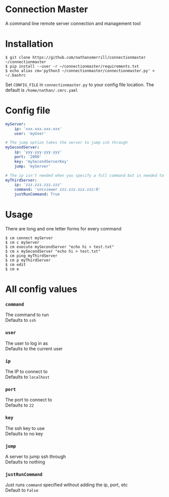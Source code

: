 # Connection Master
A command line remote server connection and management tool

# Installation
```
$ git clone https://github.com/nathansmerrill/connectionmaster ~/connectionmaster
$ pip install --user -r ~/connectionmaster/requirements.txt
$ echo alias cm='python3 ~/connectionmaster/connectionmaster.py' > ~/.bashrc
```
Set `CONFIG_FILE` in `connectionmaster.py` to your config file location. The default is `/home/nathan/.cmrc.yaml`

# Config file
```yaml
myServer:
    ip: 'xxx.xxx.xxx.xxx'
    user: 'myUser'

# The jump option takes the server to jump ssh through
mySecondServer:
    ip: 'yyy.yyy.yyy.yyy'
    port: '2000'
    key: 'mySecondServerKey'
    jump: 'myServer'

# The ip isn't needed when you specify a full command but is needed to ping the server
myThirdServer:
    ip: 'zzz.zzz.zzz.zzz'
    command: 'vncviewer zzz.zzz.zzz.zzz:0'
    justRunCommand: True

```
# Usage
There are long and one letter forms for every command
```
$ cm connect myServer
$ cm c myServer
$ cm execute mySecondServer "echo hi > test.txt"
$ cm x mySecondServer "echo hi > test.txt"
$ cm ping myThirdServer
$ cm p myThirdServer
$ cm edit
$ cm e
```

# All config values
### `command`
The command to run   
Defaults to `ssh`
### `user`
The user to log in as  
Defaults to the current user  
### `ip`
The IP to connect to          
Defaults to `localhost`  
### `port`
The port to connect to          
Defaults to `22`  
### `key`
The ssh key to use      
Defaults to no key  
### `jump`
A server to jump ssh through  
Defaults to nothing  
### `justRunCommand`
Just runs `command` specified without adding the ip, port, etc  
Default to `False`